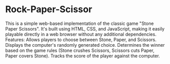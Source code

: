 # Rock-Paper-Scissor
This is a simple web-based implementation of the classic game "Stone Paper Scissors". It's built using HTML, CSS, and JavaScript, making it easily playable directly in a web browser without any additional dependencies.
Features:
Allows players to choose between Stone, Paper, and Scissors.
Displays the computer's randomly generated choice.
Determines the winner based on the game rules (Stone crushes Scissors, Scissors cuts Paper, Paper covers Stone).
Tracks the score of the player against the computer.
